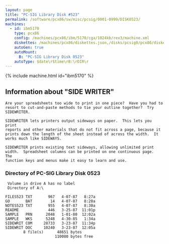 ```yaml
---
layout: page
title: "PC-SIG Library Disk #523"
permalink: /software/pcx86/sw/misc/pcsig/0001-0999/DISK0523/
machines:
  - id: ibm5170
    type: pcx86
    config: /machines/pcx86/ibm/5170/cga/1024kb/rev3/machine.xml
    diskettes: /machines/pcx86/diskettes.json,/disks/pcsig0/pcx86/diskettes.json
    autoGen: true
    autoMount:
      B: "PC-SIG Library Disk 0523"
    autoType: $date\r$time\rB:\rDIR\r
---
```


{% include machine.html id="ibm5170" %}

## Information about "SIDE WRITER"

    Are your spreadsheets too wide to print in one piece?  Have you had to
    resort to cut-and-paste methods to tie your outline together?  Try
    SIDEWRITER.
    
    SIDEWRITER lets printers output sideways on paper.  This lets you print
    reports and other materials that do not fit across a page, because it
    prints down the length of the sheet instead of across the width.  It
    works much like SIDEWAYS.
    
    SIDEWRITER prints existing text sideways, allowing unlimited print
    width.  Spreadsheet columns can be printed on one continuous page.  The
    function keys and menus make it easy to learn and use.

### Directory of PC-SIG Library Disk 0523

     Volume in drive A has no label
     Directory of A:\

    FILES523 TXT       967   4-07-87   8:27a
    GO       BAT        14   4-07-87   8:28a
    NOTES523 TXT       955   4-07-87   8:30a
    README             446   3-25-87  11:01p
    SAMPLE   PRN      2048   1-01-80  12:02a
    SAMPLE   WKS      5248   4-30-85   1:34a
    SIDEWRIT COM     28733   3-23-87  11:34p
    SIDEWRIT DOC     10240   3-23-87  12:05a
            8 file(s)      48651 bytes
                          110080 bytes free
